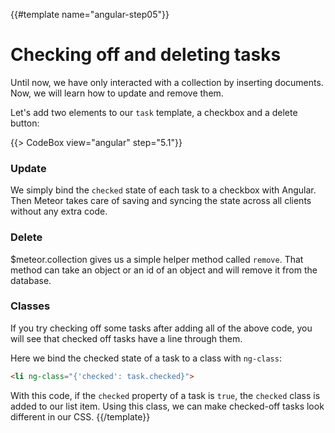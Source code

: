 {{#template name="angular-step05"}}

# Checking off and deleting tasks

Until now, we have only interacted with a collection by inserting documents. Now, we will learn how to update and remove them.

Let's add two elements to our `task` template, a checkbox and a delete button:

{{> CodeBox view="angular" step="5.1"}}

### Update

We simply bind the `checked` state of each task to a checkbox with Angular. Then Meteor takes care of saving and syncing the state across all clients without any extra code.

### Delete

$meteor.collection gives us a simple helper method called `remove`. That method can take an object or an id of an object and will remove it from the database.

### Classes

If you try checking off some tasks after adding all of the above code, you will see that checked off tasks have a line through them.

Here we bind the checked state of a task to a class with `ng-class`:

```html
<li ng-class="{'checked': task.checked}">
```

With this code, if the `checked` property of a task is `true`, the `checked` class is added to our list item. Using this class, we can make checked-off tasks look different in our CSS. 
{{/template}}
